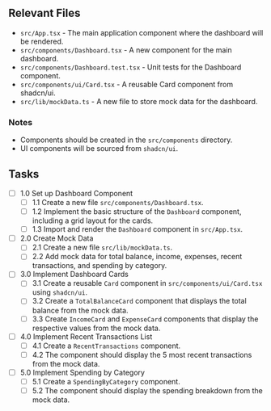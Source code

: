 ## Relevant Files

- `src/App.tsx` - The main application component where the dashboard will be rendered.
- `src/components/Dashboard.tsx` - A new component for the main dashboard.
- `src/components/Dashboard.test.tsx` - Unit tests for the Dashboard component.
- `src/components/ui/Card.tsx` - A reusable Card component from shadcn/ui.
- `src/lib/mockData.ts` - A new file to store mock data for the dashboard.

### Notes

- Components should be created in the `src/components` directory.
- UI components will be sourced from `shadcn/ui`.

## Tasks

- [ ] 1.0 Set up Dashboard Component
  - [ ] 1.1 Create a new file `src/components/Dashboard.tsx`.
  - [ ] 1.2 Implement the basic structure of the `Dashboard` component, including a grid layout for the cards.
  - [ ] 1.3 Import and render the `Dashboard` component in `src/App.tsx`.
- [ ] 2.0 Create Mock Data
  - [ ] 2.1 Create a new file `src/lib/mockData.ts`.
  - [ ] 2.2 Add mock data for total balance, income, expenses, recent transactions, and spending by category.
- [ ] 3.0 Implement Dashboard Cards
  - [ ] 3.1 Create a reusable `Card` component in `src/components/ui/Card.tsx` using `shadcn/ui`.
  - [ ] 3.2 Create a `TotalBalanceCard` component that displays the total balance from the mock data.
  - [ ] 3.3 Create `IncomeCard` and `ExpenseCard` components that display the respective values from the mock data.
- [ ] 4.0 Implement Recent Transactions List
  - [ ] 4.1 Create a `RecentTransactions` component.
  - [ ] 4.2 The component should display the 5 most recent transactions from the mock data.
- [ ] 5.0 Implement Spending by Category
  - [ ] 5.1 Create a `SpendingByCategory` component.
  - [ ] 5.2 The component should display the spending breakdown from the mock data.
